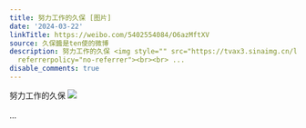 ```yaml
---
title: 努力工作的久保 [图片]
date: '2024-03-22'
linkTitle: https://weibo.com/5402554084/O6azMftXV
source: 久保醬是ten使的微博
description: 努力工作的久保 <img style="" src="https://tvax3.sinaimg.cn/large/005TCz76gy1hnzo616a1fj30u01t0aic.jpg"
  referrerpolicy="no-referrer"><br><br> ...
disable_comments: true
---
```

努力工作的久保 <img style="" src="https://tvax3.sinaimg.cn/large/005TCz76gy1hnzo616a1fj30u01t0aic.jpg" referrerpolicy="no-referrer"><br><br> ...